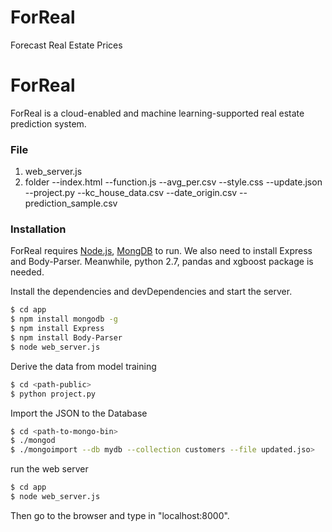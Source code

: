 # ForReal
Forecast Real Estate Prices
# ForReal

ForReal is a cloud-enabled and machine learning-supported real estate prediction system.

### File
1. web_server.js
2. folder<public>
--index.html
--function.js
--avg_per.csv
--style.css
--update.json
--project.py
--kc_house_data.csv
--date_origin.csv
--prediction_sample.csv


### Installation

ForReal requires [Node.js](https://nodejs.org/), [MongDB](https://www.mongodb.com/download-center#enterprise) to run. We also need to install Express and Body-Parser. Meanwhile, python 2.7, pandas and xgboost package is needed.

Install the dependencies and devDependencies and start the server.

```sh
$ cd app
$ npm install mongodb -g
$ npm install Express
$ npm install Body-Parser
$ node web_server.js
```

Derive the data from model training

```sh
$ cd <path-public>
$ python project.py
```

Import the JSON to the Database

```sh
$ cd <path-to-mongo-bin>
$ ./mongod
$ ./mongoimport --db mydb --collection customers --file updated.jso>
```

run the web server
```sh
$ cd app
$ node web_server.js
```

Then go to the browser and type in "localhost:8000".

